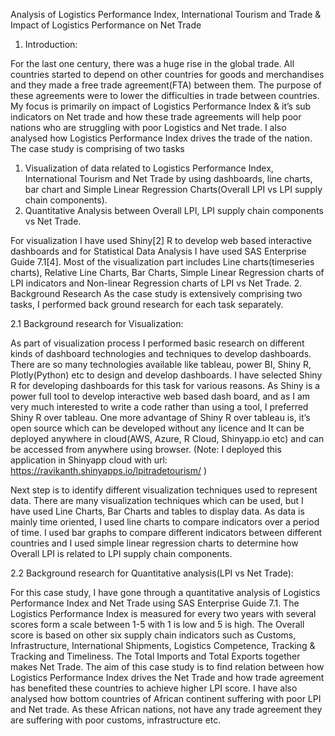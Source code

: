 Analysis of Logistics Performance Index, International Tourism and Trade & Impact of Logistics Performance on Net Trade

1.	Introduction:

For the last one century, there was a huge rise in the global trade. All countries started to depend on other countries for goods and merchandises and they made a free trade agreement(FTA) between them. The purpose of these agreements were to lower the difficulties in trade between countries. My focus is primarily on impact of Logistics Performance Index & it’s sub indicators on Net trade and how these trade agreements will help poor nations who are struggling with poor Logistics and Net trade. I also analysed how Logistics Performance Index drives the trade of the nation.
The case study is comprising of two tasks 

1.	Visualization of data related to Logistics Performance Index, International Tourism and Net Trade by using dashboards, line charts, bar chart and Simple Linear Regression Charts(Overall LPI vs LPI supply chain components).
2.	Quantitative Analysis between Overall LPI, LPI supply chain components vs Net Trade.
 
For visualization I have used Shiny[2] R to develop web based interactive dashboards and for Statistical Data Analysis I have used SAS Enterprise Guide 7.1[4]. Most of the visualization part includes Line charts(timeseries charts), Relative Line Charts, Bar Charts, Simple Linear Regression charts of LPI indicators and Non-linear Regression charts of LPI vs Net Trade.
2.	Background Research
As the case study is extensively comprising two tasks, I performed back ground research for each task separately. 

2.1	Background research for Visualization: 

As part of visualization process I performed basic research on different kinds of dashboard technologies and techniques to develop dashboards. There are so many technologies available like tableau, power BI, Shiny R, Plotly(Python) etc to design and develop dashboards. I have selected Shiny R for developing dashboards for this task for various reasons. As Shiny is a power full tool to develop interactive web based dash board, and as I am very much interested to write a code rather than using a tool, I preferred Shiny R over tableau. One more advantage of Shiny R over tableau is, it’s open source which can be developed without any licence and It can be deployed anywhere in cloud(AWS, Azure, R Cloud, Shinyapp.io etc) and can be accessed from anywhere using browser. 
(Note: I deployed this application in Shinyapp cloud with url: https://ravikanth.shinyapps.io/lpitradetourism/ )

Next step is to identify different visualization techniques used to represent data. There are many visualization techniques which can be used, but I have used Line Charts, Bar Charts and tables to display data. As data is mainly time oriented, I used line charts to compare indicators over a period of time. I used bar graphs to compare different indicators between different countries and I used simple linear regression charts to determine how Overall LPI is related to LPI supply chain components. 

2.2	Background research for Quantitative analysis(LPI vs Net Trade):

For this case study, I have gone through a quantitative analysis of Logistics Performance Index and Net Trade using SAS Enterprise Guide 7.1. The Logistics Performance Index is measured for every two years with several scores form a scale between 1-5 with 1 is low and 5 is high. The Overall score is based on other six supply chain indicators such as Customs, Infrastructure, International Shipments, Logistics Competence, Tracking & Tracking and Timeliness. The Total Imports and Total Exports together makes Net Trade. The aim of this case study is to find relation between how Logistics Performance Index drives the Net Trade and how trade agreement has benefited these countries to achieve higher LPI score. I have also analysed how bottom countries of African continent suffering with poor LPI and Net trade. As these African nations, not have any trade agreement they are suffering with poor customs, infrastructure etc.

